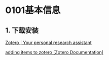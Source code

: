 # 0101基本信息

## 1. 下载安装

[Zotero | Your personal research assistant](https://www.zotero.org/)

[adding items to zotero [Zotero Documentation]](https://www.zotero.org/support/adding_items_to_zotero)

